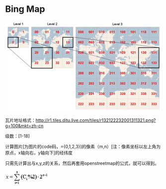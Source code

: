 #   Bing Map

![Alt text](../../assets/14.jpg)
    
瓦片地址格式：http://r1.tiles.ditu.live.com/tiles/r132122232001311321.png?g=100&mkt=zh-cn

级数：[1-18] 

计算图片[为图片的code码，={0,1,2,3}]的像素（m,n）[注：像素坐标以左上角为原点，x轴向右，y轴向下]的经纬度

只需先计算出与x,y,z的关系，然后再套用openstreetmap的公式，就可以得到。

![Alt text](../../assets/15.png)

